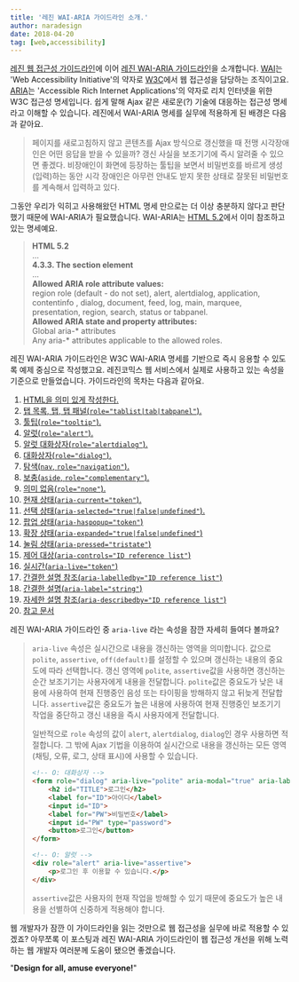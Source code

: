 ```yaml
---
title: '레진 WAI-ARIA 가이드라인 소개.'
author: naradesign
date: 2018-04-20
tag: [web,accessibility]
---
```

<a href="https://github.com/lezhin/accessibility" class="forkme"></a>

[레진 웹 접근성 가이드라인](https://github.com/lezhin/accessibility/blob/master/README.md)에 이어 [레진 WAI-ARIA 가이드라인](https://github.com/lezhin/accessibility/blob/master/aria/README.md)을 소개합니다. [WAI](https://www.w3.org/WAI/)는 'Web Accessibility Initiative'의 약자로 [W3C](https://www.w3.org/)에서 웹 접근성을 담당하는 조직이고요. [ARIA](https://www.w3.org/TR/wai-aria-1.1/)는 'Accessible Rich Internet Applications'의 약자로 리치 인터넷을 위한 W3C 접근성 명세입니다. 쉽게 말해 Ajax 같은 새로운(?) 기술에 대응하는 접근성 명세라고 이해할 수 있습니다. 레진에서 WAI-ARIA 명세를 실무에 적용하게 된 배경은 다음과 같아요.

> 페이지를 새로고침하지 않고 콘텐츠를 Ajax 방식으로 갱신했을 때 전맹 시각장애인은 어떤 응답을 받을 수 있을까? 갱신 사실을 보조기기에 즉시 알려줄 수 있으면 좋겠다. 비장애인이 화면에 등장하는 툴팁을 보면서 비밀번호를 바르게 생성(입력)하는 동안 시각 장애인은 아무런 안내도 받지 못한 상태로 잘못된 비밀번호를 계속해서 입력하고 있다.

그동안 우리가 익히고 사용해왔던 HTML 명세 만으로는 더 이상 충분하지 않다고 판단했기 때문에 WAI-ARIA가 필요했습니다. WAI-ARIA는 [HTML 5.2](https://www.w3.org/TR/html52/)에서 이미 참조하고 있는 명세예요.

> **HTML 5.2**<br>
> ...<br>
> **4.3.3. The section element**<br>
> ...<br>
> **Allowed ARIA role attribute values:**<br>
> region role (default - do not set), alert, alertdialog, application, contentinfo , dialog, document, feed, log, main, marquee, presentation, region, search, status or tabpanel.<br>
> **Allowed ARIA state and property attributes:**<br>
> Global aria-\* attributes<br>
> Any aria-\* attributes applicable to the allowed roles.

레진 WAI-ARIA 가이드라인은 W3C WAI-ARIA 명세를 기반으로 즉시 응용할 수 있도록 예제 중심으로 작성했고요. 레진코믹스 웹 서비스에서 실제로 사용하고 있는 속성을 기준으로 만들었습니다. 가이드라인의 목차는 다음과 같아요.

1. [HTML을 의미 있게 작성한다.](https://github.com/lezhin/accessibility/blob/master/aria/README.md#html)
2. [탭 목록, 탭, 탭 패널(`role="tablist|tab|tabpanel"`).](https://github.com/lezhin/accessibility/blob/master/aria/README.md#tab)
3. [툴팁(`role="tooltip"`).](https://github.com/lezhin/accessibility/blob/master/aria/README.md#tooltip)
4. [알럿(`role="alert"`).](https://github.com/lezhin/accessibility/blob/master/aria/README.md#alert)
5. [알럿 대화상자(`role="alertdialog"`).](https://github.com/lezhin/accessibility/blob/master/aria/README.md#alertdialog)
6. [대화상자(`role="dialog"`).](https://github.com/lezhin/accessibility/blob/master/aria/README.md#dialog)
7. [탐색(`nav`, `role="navigation"`).](https://github.com/lezhin/accessibility/blob/master/aria/README.md#nav)
8. [보충(`aside`, `role="complementary"`).](https://github.com/lezhin/accessibility/blob/master/aria/README.md#aside)
9. [의미 없음(`role="none"`).](https://github.com/lezhin/accessibility/blob/master/aria/README.md#none)
10. [현재 상태(`aria-current="token"`).](https://github.com/lezhin/accessibility/blob/master/aria/README.md#aria-current)
11. [선택 상태(`aria-selected="true|false|undefined"`).](https://github.com/lezhin/accessibility/blob/master/aria/README.md#aria-selected)
12. [팝업 상태(`aria-haspopup="token"`)](https://github.com/lezhin/accessibility/blob/master/aria/README.md#aria-haspopup)
13. [확장 상태(`aria-expanded="true|false|undefined"`)](https://github.com/lezhin/accessibility/blob/master/aria/README.md#aria-expanded)
14. [눌림 상태(`aria-pressed="tristate"`)](https://github.com/lezhin/accessibility/blob/master/aria/README.md#aria-pressed)
15. [제어 대상(`aria-controls="ID reference list"`)](https://github.com/lezhin/accessibility/blob/master/aria/README.md#aria-controls)
16. [실시간(`aria-live="token"`)](https://github.com/lezhin/accessibility/blob/master/aria/README.md#aria-live)
17. [간결한 설명 참조(`aria-labelledby="ID reference list"`)](https://github.com/lezhin/accessibility/blob/master/aria/README.md#aria-labelledby)
18. [간결한 설명(`aria-label="string"`)](https://github.com/lezhin/accessibility/blob/master/aria/README.md#aria-label)
19. [자세한 설명 참조(`aria-describedby="ID reference list"`)](https://github.com/lezhin/accessibility/blob/master/aria/README.md#aria-describedby)
99. [참고 문서](https://github.com/lezhin/accessibility/blob/master/aria/README.md#references)

레진 WAI-ARIA 가이드라인 중 `aria-live` 라는 속성을 잠깐 자세히 들여다 볼까요?

> `aria-live` 속성은 실시간으로 내용을 갱신하는 영역을 의미합니다. 값으로 `polite`, `assertive`, `off(default)`를 설정할 수 있으며 갱신하는 내용의 중요도에 따라 선택합니다. 갱신 영역에 `polite`, `assertive`값을 사용하면 갱신하는 순간 보조기기는 사용자에게 내용을 전달합니다. `polite`값은 중요도가 낮은 내용에 사용하여 현재 진행중인 음성 또는 타이핑을 방해하지 않고 뒤늦게 전달합니다. `assertive`값은 중요도가 높은 내용에 사용하여 현재 진행중인 보조기기 작업을 중단하고 갱신 내용을 즉시 사용자에게 전달합니다.
>
> 일반적으로 `role` 속성의 값이 `alert`, `alertdialog`, `dialog`인 경우 사용하면 적절합니다. 그 밖에 Ajax 기법을 이용하여 실시간으로 내용을 갱신하는 모든 영역(채팅, 오류, 로그, 상태 표시)에 사용할 수 있습니다.
>
> ```html
> <!-- O: 대화상자 -->
> <form role="dialog" aria-live="polite" aria-modal="true" aria-labelledby="TITLE">
>     <h2 id="TITLE">로그인</h2>
>     <label for="ID">아이디</label>
>     <input id="ID">
>     <label for="PW">비밀번호</label>
>     <input id="PW" type="password">
>     <button>로그인</button>
> </form>
>
> <!-- O: 알럿 -->
> <div role="alert" aria-live="assertive">
>     <p>로그인 후 이용할 수 있습니다.</p>
> </div>
> ```
> 
> `assertive`값은 사용자의 현재 작업을 방해할 수 있기 때문에 중요도가 높은 내용을 선별하여 신중하게 적용해야 합니다.

웹 개발자가 잠깐 이 가이드라인을 읽는 것만으로 웹 접근성을 실무에 바로 적용할 수 있겠죠? 아무쪼록 이 포스팅과 레진 WAI-ARIA 가이드라인이 웹 접근성 개선을 위해 노력하는 웹 개발자 여러분께 도움이 됐으면 좋겠습니다.

&quot;**Design for all, amuse everyone!**&quot;
